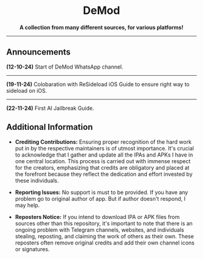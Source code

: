 <h1 align="center">DeMod</h1>

<p align="center"><strong>A collection from many different sources, for various platforms!</strong></p>

---

## Announcements

**(12-10-24)** Start of DeMod WhatsApp channel.

---

**(19-11-24)** Colobaration with ReSideload iOS Guide to ensure right way to sideload on iOS.

---

**(22-11-24)** First AI Jailbreak Guide.

## Additional Information

- **Crediting Contributions:** Ensuring proper recognition of the hard work put in by the respective maintainers is of utmost importance. It's crucial to acknowledge that I gather and update all the IPAs and APKs I have in one central location. This process is carried out with immense respect for the creators, emphasizing that credits are obligatory and placed at the forefront because they reflect the dedication and effort invested by these individuals.

- **Reporting Issues:** No support is must to be provided. If you have any problem go to original author of app. But if author doesn't respond, I may help.
  
-  **Reposters Notice:** If you intend to download IPA or APK files from sources other than this repository, it's important to note that there is an ongoing problem with Telegram channels, websites, and individuals stealing, reposting, and claiming the work of others as their own. These reposters often remove original credits and add their own channel icons or signatures.
